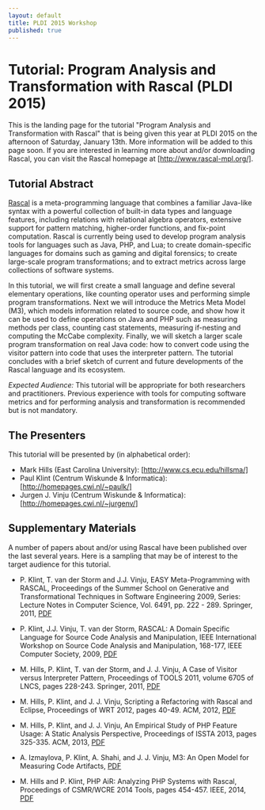 ```yaml
---
layout: default
title: PLDI 2015 Workshop 
published: true
---
```


[Rascal]:http://www.rascal-mpl.org/
[http://www.rascal-mpl.org/]:http://www.rascal-mpl.org/

# Tutorial: Program Analysis and Transformation with Rascal (PLDI 2015)

This is the landing page for the tutorial "Program Analysis and Transformation
with Rascal" that is being given this year at PLDI 2015 on the afternoon of
Saturday, January 13th. More information will be added to this page soon. If
you are interested in learning more about and/or downloading Rascal, you can
visit the Rascal homepage at [http://www.rascal-mpl.org/].

## Tutorial Abstract

[Rascal] is a meta-programming language that combines a familiar Java-like
syntax with a powerful collection of built-in data types and language
features, including relations with relational algebra operators, extensive
support for pattern matching, higher-order functions, and fix-point
computation. Rascal is currently being used to develop program analysis tools
for languages such as Java, PHP, and Lua; to create domain-specific languages
for domains such as gaming and digital forensics; to create large-scale
program transformations; and to extract metrics across large collections of
software systems.

In this tutorial, we will first create a small language and define several
elementary operations, like counting operator uses and performing simple
program transformations. Next we will introduce the Metrics Meta Model (M3),
which models information related to source code, and show how it can be used
to define operations on Java and PHP such as measuring methods per class,
counting cast statements, measuring if-nesting and computing the McCabe
complexity. Finally, we will sketch a larger scale program transformation on
real Java code: how to convert code using the visitor pattern into code that
uses the interpreter pattern. The tutorial concludes with a brief sketch of
current and future developments of the Rascal language and its ecosystem.

*Expected Audience:* This tutorial will be appropriate for both researchers
and practitioners. Previous experience with tools for computing software
metrics and for performing analysis and transformation is recommended but is
not mandatory.

## The Presenters

This tutorial will be presented by (in alphabetical order):

[http://www.cs.ecu.edu/hillsma/]:http://www.cs.ecu.edu/hillsma/
[http://homepages.cwi.nl/~paulk/]:http://homepages.cwi.nl/~paulk/
[http://homepages.cwi.nl/~jurgenv/]:http://homepages.cwi.nl/~jurgenv/

* Mark Hills (East Carolina University): [http://www.cs.ecu.edu/hillsma/]
* Paul Klint (Centrum Wiskunde & Informatica): [http://homepages.cwi.nl/~paulk/]
* Jurgen J. Vinju (Centrum Wiskunde & Informatica): [http://homepages.cwi.nl/~jurgenv/]

## Supplementary Materials

A number of papers about and/or using Rascal have been published over the last
several years. Here is a sampling that may be of interest to the target
audience for this tutorial.

* P. Klint, T. van der Storm and J.J. Vinju, EASY Meta-Programming with RASCAL, Proceedings of the Summer School on Generative and Transformational Techniques in Software Engineering 2009, Series: Lecture Notes in Computer Science, Vol. 6491, pp. 222 - 289. Springer, 2011, [PDF](http://homepages.cwi.nl/~paulk/publications/rascal-gttse-final.pdf)

* P. Klint, J.J. Vinju, T. van der Storm, RASCAL: A Domain Specific Language for Source Code Analysis and Manipulation, IEEE International Workshop on Source Code Analysis and Manipulation, 168-177, IEEE Computer Society, 2009, [PDF](http://homepages.cwi.nl/~paulk/publications/rascal-scam-09.pdf)

* M. Hills, P. Klint, T. van der Storm, and J. J. Vinju, A Case of Visitor versus Interpreter Pattern, Proceedings of TOOLS 2011, volume 6705 of LNCS, pages 228-243. Springer, 2011, [PDF](http://www.cs.ecu.edu/hillsma/publications/hills-klint-storm-vinju-2011-tools.pdf)

* M. Hills, P. Klint, and J. J. Vinju, Scripting a Refactoring with Rascal and Eclipse, Proceedings of WRT 2012, pages 40-49. ACM, 2012, [PDF](http://www.cs.ecu.edu/hillsma/publications/hills-klint-vinju-2012-wrt.pdf)

* M. Hills, P. Klint, and J. J. Vinju, An Empirical Study of PHP Feature Usage: A Static Analysis Perspective, Proceedings of ISSTA 2013, pages 325-335. ACM, 2013, [PDF](http://www.cs.ecu.edu/hillsma/publications/php-feature-usage.pdf)

* A. Izmaylova, P. Klint, A. Shahi, and J. J. Vinju, M3: An Open Model for Measuring Code Artifacts, [PDF](http://arxiv.org/pdf/1312.1188v1)

* M. Hills and P. Klint, PHP AiR: Analyzing PHP Systems with Rascal, Proceedings of CSMR/WCRE 2014 Tools, pages 454-457. IEEE, 2014, [PDF](http://www.cs.ecu.edu/hillsma/publications/phpair-csmr.pdf)
